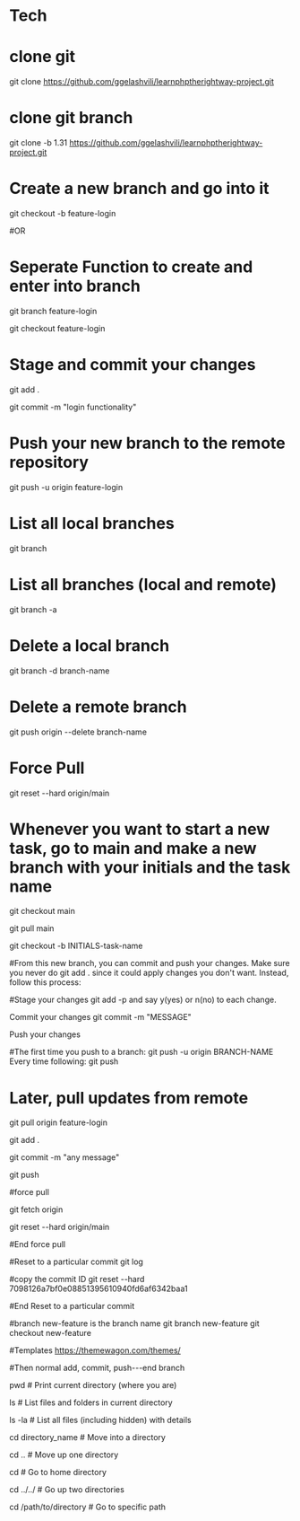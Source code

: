 # Tech
# clone git
git clone https://github.com/ggelashvili/learnphptherightway-project.git

# clone git branch
git clone -b 1.31 https://github.com/ggelashvili/learnphptherightway-project.git

# Create a new branch and go into it
git checkout -b feature-login

#OR

# Seperate Function to create and enter into branch
git branch feature-login

git checkout feature-login

# Stage and commit your changes
git add .

git commit -m "login functionality"

# Push your new branch to the remote repository
git push -u origin feature-login

# List all local branches
git branch

# List all branches (local and remote)
git branch -a

# Delete a local branch
git branch -d branch-name

# Delete a remote branch
git push origin --delete branch-name

# Force Pull
git reset --hard origin/main

# Whenever you want to start a new task, go to main and make a new branch with your initials and the task name

git checkout main

git pull main

git checkout -b INITIALS-task-name

#From this new branch, you can commit and push your changes. Make sure you never do git add . since it could apply changes you don't want. Instead, follow this process:

#Stage your changes git add -p and say y(yes) or n(no) to each change.

Commit your changes git commit -m "MESSAGE"

Push your changes

#The first time you push to a branch: git push -u origin BRANCH-NAME
Every time following: git push


# Later, pull updates from remote
git pull origin feature-login

git add .

git commit -m "any message"

git push

#force pull

git fetch origin

git reset --hard origin/main

#End force pull

#Reset to a particular commit
git log 

#copy the commit ID
git reset --hard 7098126a7bf0e08851395610940fd6af6342baa1

#End Reset to a particular commit

#branch new-feature is the branch name
git branch new-feature
git checkout new-feature


#Templates
https://themewagon.com/themes/

#Then normal add, commit, push---end branch

pwd                    # Print current directory (where you are)

ls                     # List files and folders in current directory

ls -la                # List all files (including hidden) with details

cd directory_name        # Move into a directory

cd ..                   # Move up one directory

cd                      # Go to home directory

cd ../../              # Go up two directories

cd /path/to/directory  # Go to specific path
